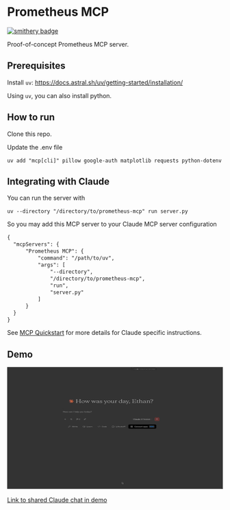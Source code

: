 # Prometheus MCP

[![smithery badge](https://smithery.ai/badge/@etruong42/prometheus-mcp)](https://smithery.ai/server/@etruong42/prometheus-mcp)

Proof-of-concept Prometheus MCP server.

## Prerequisites

Install `uv`: <https://docs.astral.sh/uv/getting-started/installation/>

Using `uv`, you can also install python.

## How to run

Clone this repo.

Update the .env file

```
uv add "mcp[cli]" pillow google-auth matplotlib requests python-dotenv
```

## Integrating with Claude

You can run the server with

```
uv --directory "/directory/to/prometheus-mcp" run server.py
```

So you may add this MCP server to your Claude MCP server configuration

```
{
  "mcpServers": {
      "Prometheus MCP": {
          "command": "/path/to/uv",
          "args": [
              "--directory",
              "/directory/to/prometheus-mcp",
              "run",
              "server.py"
          ]
      }
  }
}
```

See [MCP Quickstart](https://modelcontextprotocol.io/quickstart/server#testing-your-server-with-claude-for-desktop)
for more details for Claude specific instructions.

## Demo

[![Demo gif](./docs/prom-mcp-demo.gif '')](https://github.com/etruong42/prometheus-mcp/raw/refs/heads/main/docs/prometheus-demo-video.mp4)

[Link to shared Claude chat in demo](https://claude.ai/share/c89412c1-5f19-430a-8c85-bf3c05033f81)

